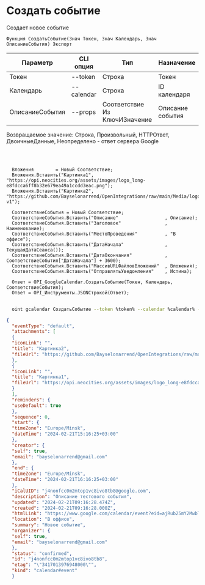 ﻿---
sidebar_position: 4
---

# Создать событие
 Создает новое событие



`Функция СоздатьСобытие(Знач Токен, Знач Календарь, Знач ОписаниеСобытия) Экспорт`

  | Параметр | CLI опция | Тип | Назначение |
  |-|-|-|-|
  | Токен | --token | Строка | Токен |
  | Календарь | --calendar | Строка | ID календаря |
  | ОписаниеСобытия | --props | Соответствие Из КлючИЗначение | Описание события |

  
  Возвращаемое значение:   Строка, Произвольный, HTTPОтвет, ДвоичныеДанные, Неопределено - ответ сервера Google

<br/>




```bsl title="Пример кода"
  
  Вложения        = Новый Соответствие;
  Вложения.Вставить("Картинка1", "https://opi.neocities.org/assets/images/logo_long-e8fdcca6ff8b32e679ea49a1ccdd3eac.png");
  Вложения.Вставить("Картинка2", "https://github.com/Bayselonarrend/OpenIntegrations/raw/main/Media/logo.png?v1");
  
  СоответствиеСобытия = Новый Соответствие;
  СоответствиеСобытия.Вставить("Описание"                 , Описание);
  СоответствиеСобытия.Вставить("Заголовок"                , Наименование);
  СоответствиеСобытия.Вставить("МестоПроведения"          , "В оффисе");
  СоответствиеСобытия.Вставить("ДатаНачала"               , ТекущаяДатаСеанса());
  СоответствиеСобытия.Вставить("ДатаОкончания"            , СоответствиеСобытия["ДатаНачала"] + 3600);
  СоответствиеСобытия.Вставить("МассивURLФайловВложений"  , Вложения);
  СоответствиеСобытия.Вставить("ОтправлятьУведомления"    , Истина);
  
  Ответ = OPI_GoogleCalendar.СоздатьСобытие(Токен, Календарь, СоответствиеСобытия);
  Ответ = OPI_Инструменты.JSONСтрокой(Ответ);
```



```sh title="Пример команды CLI"
    
  oint gcalendar СоздатьСобытие --token %token% --calendar %calendar% --props %props%

```

```json title="Результат"
{
  "eventType": "default",
  "attachments": [
  {
  "iconLink": "",
  "title": "Картинка2",
  "fileUrl": "https://github.com/Bayselonarrend/OpenIntegrations/raw/main/Media/logo.png?v1"
  },
  {
  "iconLink": "",
  "title": "Картинка1",
  "fileUrl": "https://opi.neocities.org/assets/images/logo_long-e8fdcca6ff8b32e679ea49a1ccdd3eac.png"
  }
  ],
  "reminders": {
  "useDefault": true
  },
  "sequence": 0,
  "start": {
  "timeZone": "Europe/Minsk",
  "dateTime": "2024-02-21T15:16:25+03:00"
  },
  "creator": {
  "self": true,
  "email": "bayselonarrend@gmail.com"
  },
  "end": {
  "timeZone": "Europe/Minsk",
  "dateTime": "2024-02-21T16:16:25+03:00"
  },
  "iCalUID": "j4nonfcc0m2mtop1vc8ivo8tb8@google.com",
  "description": "Описание тестового события",
  "updated": "2024-02-21T09:16:28.474Z",
  "created": "2024-02-21T09:16:28.000Z",
  "htmlLink": "https://www.google.com/calendar/event?eid=ajRub25mY2MwbTJtdG9wMXZjOGl2bzh0YjggYmF5c2Vsb25hcnJlbmRAbQ",
  "location": "В оффисе",
  "summary": "Новое событие",
  "organizer": {
  "self": true,
  "email": "bayselonarrend@gmail.com"
  },
  "status": "confirmed",
  "id": "j4nonfcc0m2mtop1vc8ivo8tb8",
  "etag": "\"3417013976948000\"",
  "kind": "calendar#event"
  }
```
